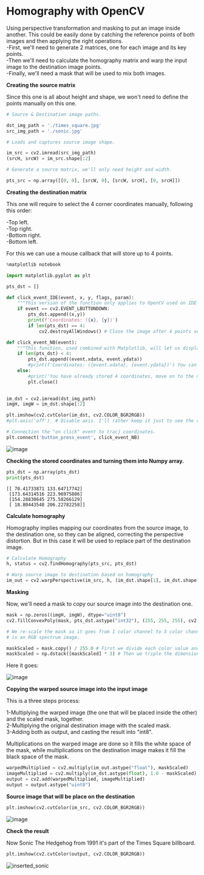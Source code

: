 # Homography with OpenCV #

Using perspective transformation and masking to put an image inside another. This could be easily done by catching the reference points of both images and then applying the right operations. 
<br>
-First, we'll need to generate 2 matrices, one for each image and its key points.
<br>
-Then we'll need to calculate the homography matrix and warp the input image to the destination image points.
<br>
-Finally, we'll need a mask that will be used to mix both images.

**Creating the source matrix**

Since this one is all about height and shape, we won't need to define the points manually on this one.


```python
# Source & Destination image paths.

dst_img_path = './times_square.jpg'
src_img_path = './sonic.jpg'

# Loads and captures source image shape.

im_src = cv2.imread(src_img_path)
(srcH, srcW) = im_src.shape[:2]

# Generate a source matrix, we'll only need height and width.

pts_src = np.array([[0, 0], [srcW, 0], [srcW, srcH], [0, srcH]])
```

**Creating the destination matrix**

This one will require to select the 4 corner coordinates manually, following this order: 

-Top left.
<br>
-Top right.
<br>
-Bottom right.
<br>
-Bottom left.

For this we can use a mouse callback that will store up to 4 points.


```python
%matplotlib notebook

import matplotlib.pyplot as plt

pts_dst = []

def click_event_IDE(event, x, y, flags, param):
    """This version of the function only applies to OpenCV used on IDE's, not in Jupyter Notebook / Google Colab."""
    if event == cv2.EVENT_LBUTTONDOWN:
        pts_dst.append((x,y))
        print(f'Coordinates: ({x}, {y})')
        if len(pts_dst) == 4:
            cv2.destroyAllWindows() # Close the image after 4 points selected

def click_event_NB(event):
    """This function, used combined with Matplotlib, will let us display the image and use the callbacks."""
    if len(pts_dst) < 4:
        pts_dst.append((event.xdata, event.ydata))
        #print(f'Coordinates: ({event.xdata}, {event.ydata})') You can't use matplotlib + print in Notebook
    else:
        #print('You have already stored 4 coordinates, move on to the next cell.')
        plt.close()

        
im_dst = cv2.imread(dst_img_path)
imgH, imgW = im_dst.shape[:2]

plt.imshow(cv2.cvtColor(im_dst, cv2.COLOR_BGR2RGB))
#plt.axis('off')  # Disable axis. I'll rather keep it just to see the coordinates

# Connection the "on click" event to tracj coordinates.
plt.connect('button_press_event', click_event_NB)

```

![image](https://github.com/RomeroRodriguezD/homography-with-OpenCV/assets/105886661/86cb7848-8ad6-437c-9ae6-2955091c6965)


**Checking the stored coordinates and turning them into Numpy array.**


```python
pts_dst = np.array(pts_dst)
print(pts_dst)
```

    [[ 70.41733871 133.64717742]
     [173.64314516 223.96975806]
     [154.28830645 275.58266129]
     [ 18.80443548 206.22782258]]
    

**Calculate homography**

Homography implies mapping our coordinates from the source image, to the destination one, so they can be aligned, correcting the perspective distortion. But in this case it will be used to replace part of the destination image.


```python
# Calculate Homography
h, status = cv2.findHomography(pts_src, pts_dst)

# Warp source image to destination based on homography
im_out = cv2.warpPerspective(im_src, h, (im_dst.shape[1], im_dst.shape[0]))
```

**Masking**

Now, we'll need a mask to copy our source image into the destination one.

```python
mask = np.zeros((imgH, imgW), dtype="uint8")
cv2.fillConvexPoly(mask, pts_dst.astype("int32"), (255, 255, 255), cv2.LINE_AA) # LINE_AA, antialiasing, so they're thin and smooth

# We re-scale the mask so it goes from 1 color channel to 3 color channel, by stacking it three times, since the original image
# is an RGB spectrum image.

maskScaled = mask.copy() / 255.0 # First we divide each color value and set them to 1.0 or 0.0
maskScaled = np.dstack([maskScaled] * 3) # Then we triple the dimensions of the mask so it can match the RGB image
```

Here it goes:

![image](https://github.com/RomeroRodriguezD/homography-with-OpenCV/assets/105886661/231d330b-61af-4257-bad6-34ad3e812a29)

**Copying the warped source image into the input image**

This is a three steps process:

1-Multiplying the warped image (the one that will be placed inside the other) and the scaled mask, together.
<br>
2-Multiplying the original destination image with the scaled mask.
<br>
3-Adding both as output, and casting the result into "int8".
<br>

Multiplications on the warped image are done so it fills the white space of the mask, while multiplications on the destination image makes it fill the black space of the mask.


```python
warpedMultiplied = cv2.multiply(im_out.astype("float"), maskScaled)
imageMultiplied = cv2.multiply(im_dst.astype(float), 1.0 - maskScaled)
output = cv2.add(warpedMultiplied, imageMultiplied)
output = output.astype("uint8")
```

**Source image that will be place on the destination**


```python
plt.imshow(cv2.cvtColor(im_src, cv2.COLOR_BGR2RGB))
```

![image](https://github.com/RomeroRodriguezD/homography-with-OpenCV/assets/105886661/9abd1be1-696b-4e81-9cef-bd5e01d66fb8)




**Check the result**

Now Sonic The Hedgehog from 1991 it's part of the Times Square billboard.


```python
plt.imshow(cv2.cvtColor(output, cv2.COLOR_BGR2RGB))
```

![inserted_sonic](https://github.com/RomeroRodriguezD/homography-with-OpenCV/assets/105886661/691e8712-72aa-4089-9a11-6f6457778703)


